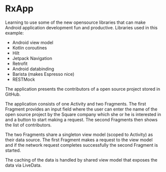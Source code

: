 # RxApp
Learning to use some of the new opensource libraries that can make Android application development fun and productive.
Libraries used in this example:
 * Android view model
 * Kotlin coroutines
 * Hilt
 * Jetpack Navigation
 * Retrofit
 * Android databinding
 * Barista (makes Espresso nice)
 * RESTMock
 
The application presents the contributors of a open source project stored in GitHub.

The application consists of one Activity and two Fragments. The first Fragment provides an input field where the user can enter the name of the open source project by the Square company which she  or he is interested in and a button to start making a request. The second Fragments then shows the list of contributors.

The two Fragments share a singleton view model (scoped to Activity) as their data source. The first Fragment makes a request to the view model and if the network request completes successfully the second Fragment is started.

The caching of the data is handled by shared view model that exposes the data via LiveData.

